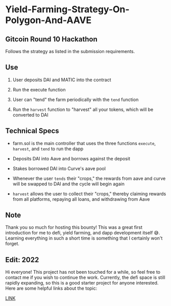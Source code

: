 # Yield-Farming-Strategy-On-Polygon-And-AAVE
## Gitcoin Round 10 Hackathon

Follows the strategy as listed in the submission requirements.

## Use

1. User deposits DAI and MATIC into the contract

2. Run the execute function

3. User can "tend" the farm periodically with the `tend` function

4. Run the `harvest` function to "harvest" all your tokens, which will be converted to DAI

## Technical Specs

- farm.sol is the main controller that uses the three functions `execute`, `harvest`, and `tend` to run the dapp

- Deposits DAI into Aave and borrows against the deposit

- Stakes borrowed DAI into Curve's aave pool

- Whenever the user `tends` their "crops," the rewards from aave and curve will be swapped to DAI and the cycle will begin again

- `harvest` allows the user to collect their "crops," thereby claiming rewards from all platforms, repaying all loans, and withdrawing from Aave

## Note
Thank you so much for hosting this bounty! This was a great first introduction for me to defi, yield farming, and dapp development itself 😅. Learning everything in such a short time is something that I certainly won't forget. 

## Edit: 2022
Hi everyone! This project has not been touched for a while, so feel free to contact me if you wish to continue the work. Currently, the defi space is still rapidly expanding, so this is a good starter project for anyone interested. Here are some helpful links about the topic:

[LINK](https://cryptonews.com/news/defi-news/)

